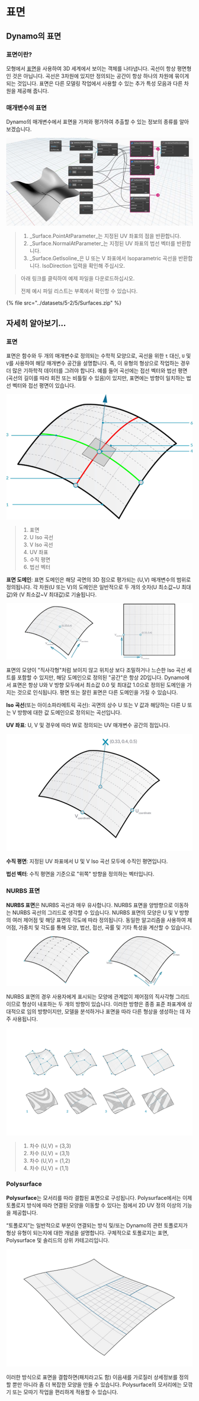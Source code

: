 # 표면

## Dynamo의 표면

### 표면이란?

모형에서 [표면](5-surfaces.md#surface)을 사용하여 3D 세계에서 보이는 객체를 나타냅니다. 곡선이 항상 평면형인 것은 아닙니다. 곡선은 3차원에 있지만 정의되는 공간이 항상 하나의 차원에 묶이게 되는 것입니다. 표면은 다른 모델링 작업에서 사용할 수 있는 추가 특성 모음과 다른 차원을 제공해 줍니다.

### 매개변수의 표면

Dynamo의 매개변수에서 표면을 가져와 평가하여 추출할 수 있는 정보의 종류를 알아보겠습니다.

![](<../images/5-2/5/surfaces - surface in dynamo.jpg>)

> 1. _Surface.PointAtParameter_는 지정된 UV 좌표의 점을 반환합니다.
> 2. _Surface.NormalAtParameter_는 지정된 UV 좌표의 법선 벡터를 반환합니다.
> 3. _Surface.GetIsoline_은 U 또는 V 좌표에서 Isoparametric 곡선을 반환합니다. IsoDirection 입력을 확인해 주십시오.

> 아래 링크를 클릭하여 예제 파일을 다운로드하십시오.
>
> 전체 예시 파일 리스트는 부록에서 확인할 수 있습니다.

{% file src="../datasets/5-2/5/Surfaces.zip" %}

## 자세히 알아보기...

### 표면

표면은 함수와 두 개의 매개변수로 정의되는 수학적 모양으로, 곡선을 위한 `t` 대신, `U` 및 `V`를 사용하여 해당 매개변수 공간을 설명합니다. 즉, 이 유형의 형상으로 작업하는 경우 더 많은 기하학적 데이터를 그려야 합니다. 예를 들어 곡선에는 접선 벡터와 법선 평면(곡선의 길이를 따라 회전 또는 비틀릴 수 있음)이 있지만, 표면에는 방향이 일치하는 법선 벡터와 접선 평면이 있습니다.

![표면](../images/5-2/5/Surface.jpg)

> 1. 표면
> 2. U Iso 곡선
> 3. V Iso 곡선
> 4. UV 좌표
> 5. 수직 평면
> 6. 법선 벡터

**표면 도메인**: 표면 도메인은 해당 곡면의 3D 점으로 평가되는 (U,V) 매개변수의 범위로 정의됩니다. 각 차원(U 또는 V)의 도메인은 일반적으로 두 개의 숫자(U 최소값~U 최대값)와 (V 최소값~V 최대값)로 기술됩니다.

![표면](../images/5-2/5/SurfaceParameter.jpg)

표면의 모양이 "직사각형"처럼 보이지 않고 위치상 보다 조밀하거나 느슨한 Iso 곡선 세트를 포함할 수 있지만, 해당 도메인으로 정의된 "공간"은 항상 2D입니다. Dynamo에서 표면은 항상 U와 V 방향 모두에서 최소값 0.0 및 최대값 1.0으로 정의된 도메인을 가지는 것으로 인식됩니다. 평면 또는 잘린 표면은 다른 도메인을 가질 수 있습니다.

**Iso 곡선**(또는 아이소파라메트릭 곡선): 곡면의 상수 U 또는 V 값과 해당하는 다른 U 또는 V 방향에 대한 값 도메인으로 정의되는 곡선입니다.

**UV 좌표**: U, V 및 경우에 따라 W로 정의되는 UV 매개변수 공간의 점입니다.

![표면 좌표](../images/5-2/5/SurfaceCoordinate.jpg)

**수직 평면**: 지정된 UV 좌표에서 U 및 V Iso 곡선 모두에 수직인 평면입니다.

**법선 벡터**: 수직 평면을 기준으로 "위쪽" 방향을 정의하는 벡터입니다.

### NURBS 표면

**NURBS 표면**은 NURBS 곡선과 매우 유사합니다. NURBS 표면을 양방향으로 이동하는 NURBS 곡선의 그리드로 생각할 수 있습니다. NURBS 표면의 모양은 U 및 V 방향의 여러 제어점 및 해당 표면의 각도에 따라 정의됩니다. 동일한 알고리즘을 사용하여 제어점, 가중치 및 각도를 통해 모양, 법선, 접선, 곡률 및 기타 특성을 계산할 수 있습니다.

![NURBS 표면](../images/5-2/5/NURBSsurface.jpg)

NURBS 표면의 경우 사용자에게 표시되는 모양에 관계없이 제어점의 직사각형 그리드이므로 형상이 내포하는 두 개의 방향이 있습니다. 이러한 방향은 종종 표준 좌표계에 상대적으로 임의 방향이지만, 모델을 분석하거나 표면을 따라 다른 형상을 생성하는 데 자주 사용됩니다.

![NURBS 표면](../images/5-2/5/NURBSsurface-Degree.jpg)

> 1. 차수 (U,V) = (3,3)
> 2. 차수 (U,V) = (3,1)
> 3. 차수 (U,V) = (1,2)
> 4. 차수 (U,V) = (1,1)

### Polysurface

**Polysurface**는 모서리를 따라 결합된 표면으로 구성됩니다. Polysurface에서는 이제 토폴로지 방식에 따라 연결된 모양을 이동할 수 있다는 점에서 2D UV 정의 이상의 기능을 제공합니다.

“토폴로지”는 일반적으로 부분이 연결되는 방식 및/또는 Dynamo의 관련 토폴로지가 형상 유형이 되는지에 대한 개념을 설명합니다. 구체적으로 토폴로지는 표면, Polysurface 및 솔리드의 상위 카테고리입니다.

![PolySurface](../images/5-2/5/PolySurface.jpg)

이러한 방식으로 표면을 결합하면(패치라고도 함) 이음새를 가로질러 상세정보를 정의할 뿐만 아니라 좀 더 복잡한 모양을 만들 수 있습니다. Polysurface의 모서리에는 모깎기 또는 모따기 작업을 편리하게 적용할 수 있습니다.
